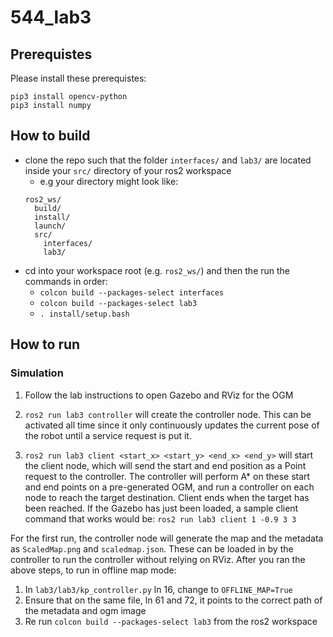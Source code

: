 # 544_lab3

## Prerequistes

Please install these prerequistes:
```
pip3 install opencv-python
pip3 install numpy
```

## How to build

- clone the repo such that the folder `interfaces/` and `lab3/` are located inside your `src/` directory of your ros2 workspace
    - e.g your directory might look like:
    ```
    ros2_ws/
      build/
      install/
      launch/
      src/
        interfaces/
        lab3/
    ```
- cd into your workspace root (e.g. `ros2_ws/`) and then the run the commands in order:
    - `colcon build --packages-select interfaces`
    - `colcon build --packages-select lab3`
    - `. install/setup.bash`

## How to run

### Simulation

1. Follow the lab instructions to open Gazebo and RViz for the OGM

2. `ros2 run lab3 controller` will create the controller node. This can be activated all time since it only continuously updates the current pose of the robot until a service request is put it. 

3. `ros2 run lab3 client <start_x> <start_y> <end_x> <end_y>` will start the client node, which will send the start and end position as a Point request to the controller. The controller will perform A* on these start and end points on a pre-generated OGM, and run a controller on each node to reach the target destination. Client ends when the target has been reached. If the Gazebo has just been loaded, a sample client command that works would be: `ros2 run lab3 client 1 -0.9 3 3 `

For the first run, the controller node will generate the map and the metadata as `ScaledMap.png` and `scaledmap.json`. These can be loaded in by the controller to run the controller without relying on RViz. After you ran the above steps, to run in offline map mode:

1. In `lab3/lab3/kp_controller.py` ln 16, change to `OFFLINE_MAP=True`
2. Ensure that on the same file, ln 61 and 72, it points to the correct path of the metadata and ogm image
3. Re run `colcon build --packages-select lab3` from the ros2 workspace

